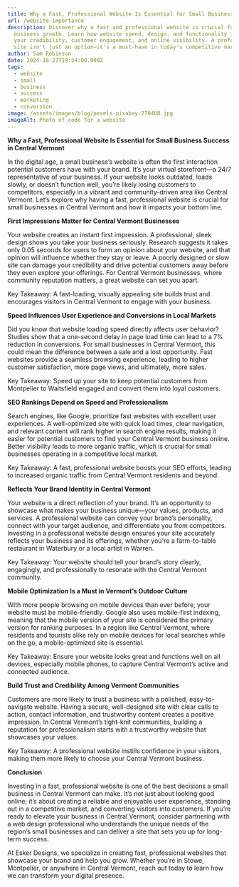 ```yaml
---
title: Why a Fast, Professional Website Is Essential for Small Business Success
url: /website-importance
description: Discover why a fast and professional website is crucial for small
  business growth. Learn how website speed, design, and functionality impact
  your credibility, customer engagement, and online visibility. A professional
  site isn't just an option—it's a must-have in today's competitive market.
author: Sam Robinson
date: 2024-10-27T19:54:00.000Z
tags:
  - website
  - small
  - business
  - success
  - marketing
  - conversion
image: /assets/images/blog/pexels-pixabay-270408.jpg
imageAlt: Photo of code for a website
---
```

**Why a Fast, Professional Website Is Essential for Small Business Success in Central Vermont**

In the digital age, a small business’s website is often the first interaction potential customers have with your brand. It’s your virtual storefront—a 24/7 representative of your business. If your website looks outdated, loads slowly, or doesn’t function well, you’re likely losing customers to competitors, especially in a vibrant and community-driven area like Central Vermont. Let’s explore why having a fast, professional website is crucial for small businesses in Central Vermont and how it impacts your bottom line.

**First Impressions Matter for Central Vermont Businesses**

Your website creates an instant first impression. A professional, sleek design shows you take your business seriously. Research suggests it takes only 0.05 seconds for users to form an opinion about your website, and that opinion will influence whether they stay or leave. A poorly designed or slow site can damage your credibility and drive potential customers away before they even explore your offerings. For Central Vermont businesses, where community reputation matters, a great website can set you apart.

Key Takeaway: A fast-loading, visually appealing site builds trust and encourages visitors in Central Vermont to engage with your business.

**Speed Influences User Experience and Conversions in Local Markets**

Did you know that website loading speed directly affects user behavior? Studies show that a one-second delay in page load time can lead to a 7% reduction in conversions. For small businesses in Central Vermont, this could mean the difference between a sale and a lost opportunity. Fast websites provide a seamless browsing experience, leading to higher customer satisfaction, more page views, and ultimately, more sales.

Key Takeaway: Speed up your site to keep potential customers from Montpelier to Waitsfield engaged and convert them into loyal customers.

**SEO Rankings Depend on Speed and Professionalism**

Search engines, like Google, prioritize fast websites with excellent user experiences. A well-optimized site with quick load times, clear navigation, and relevant content will rank higher in search engine results, making it easier for potential customers to find your Central Vermont business online. Better visibility leads to more organic traffic, which is crucial for small businesses operating in a competitive local market.

Key Takeaway: A fast, professional website boosts your SEO efforts, leading to increased organic traffic from Central Vermont residents and beyond.

**Reflects Your Brand Identity in Central Vermont**

Your website is a direct reflection of your brand. It’s an opportunity to showcase what makes your business unique—your values, products, and services. A professional website can convey your brand’s personality, connect with your target audience, and differentiate you from competitors. Investing in a professional website design ensures your site accurately reflects your business and its offerings, whether you're a farm-to-table restaurant in Waterbury or a local artist in Warren.

Key Takeaway: Your website should tell your brand’s story clearly, engagingly, and professionally to resonate with the Central Vermont community.

**Mobile Optimization Is a Must in Vermont’s Outdoor Culture**

With more people browsing on mobile devices than ever before, your website must be mobile-friendly. Google also uses mobile-first indexing, meaning that the mobile version of your site is considered the primary version for ranking purposes. In a region like Central Vermont, where residents and tourists alike rely on mobile devices for local searches while on the go, a mobile-optimized site is essential.

Key Takeaway: Ensure your website looks great and functions well on all devices, especially mobile phones, to capture Central Vermont’s active and connected audience.

**Build Trust and Credibility Among Vermont Communities**

Customers are more likely to trust a business with a polished, easy-to-navigate website. Having a secure, well-designed site with clear calls to action, contact information, and trustworthy content creates a positive impression. In Central Vermont’s tight-knit communities, building a reputation for professionalism starts with a trustworthy website that showcases your values.

Key Takeaway: A professional website instills confidence in your visitors, making them more likely to choose your Central Vermont business.

**Conclusion**

Investing in a fast, professional website is one of the best decisions a small business in Central Vermont can make. It’s not just about looking good online; it’s about creating a reliable and enjoyable user experience, standing out in a competitive market, and converting visitors into customers. If you’re ready to elevate your business in Central Vermont, consider partnering with a web design professional who understands the unique needs of the region’s small businesses and can deliver a site that sets you up for long-term success.

At Esker Designs, we specialize in creating fast, professional websites that showcase your brand and help you grow. Whether you’re in Stowe, Montpelier, or anywhere in Central Vermont, reach out today to learn how we can transform your digital presence.
